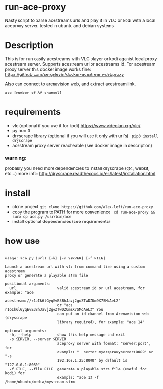 # run-ace-proxy
Nasty script to parse acestreams urls and play it in VLC or kodi with a local aceproxy server.
tested in ubuntu and debian systems

# Description
This is for run easily acestreams with VLC player or kodi aganist local proxy acestream server. 
Supports acestream url or acestreams id. 
For acestream proxy server this docker image works fine:
https://github.com/sergelevin/docker-acestream-debproxy

Also can connect to arenavision web, and extract acestream link. 

``` ace [number of AV channel] ``` 

# requirements
- vlc (optional if you use it for kodi)
https://www.videolan.org/vlc/
- python 3
- dryscrape library (optional if you will use it only with url's)
``` pip3 install dryscrape```
- acestream proxy server reacheable (see docker image in description)

### warning:
probably you need more dependencies to install dryscrape (qt4, webkit, etc...)
more info:
http://dryscrape.readthedocs.io/en/latest/installation.html

# install
- clone project
``` git clone https://github.com/alex-left/run-ace-proxy ```
- copy the program to PATH for more convenience
``` cd run-ace-proxy && sudo cp ace.py /usr/bin/ace```
- install optional dependencies (see requirements)

# how use

```

usage: ace.py (url) [-h] [-s SERVER] [-f FILE] 

Launch a acestream url with vlc from command line using a custom acestream
proxy or generate a playable strm file

positional arguments:
  url                   valid acestream id or url acestream, for example: "ace
                        acestream://r1oIk6lGyqEvE3BhJavj2goZTwDZUm9X7SMoAeL2"
                        or "ace r1oIk6lGyqEvE3BhJavj2goZTwDZUm9X7SMoAeL2" You
                        can put an id channel from Arenavision web (dryscrape
                        library required), for example: "ace 14"

optional arguments:
  -h, --help            show this help message and exit
  -s SERVER, --server SERVER
                        aceproxy server with format: "server:port", for
                        example: "--server myaceproxyserver:8080" or "-s
                        192.168.1.25:8000" by default is "127.0.0.1:8080"
  -f FILE, --file FILE  generate a playable strm file (useful for kodi) for
                        example: "ace 13 -f /home/ubuntu/media/mystream.strm

```
